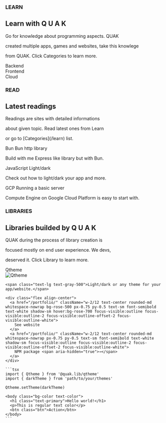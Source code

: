 <h3 class="text-lg mb-2 text-gray-500 font-bold">LEARN</h3>
<h2 class="text-4xl mb-3 font-bold">
  Learn with <span class="text-yellow-500">Q</span>
  <span class="text-fuchsia-500">U</span>
  <span class="text-violet-500">A</span>
  <span class="text-red-500">K</span>
</h2>
<p class="text-gray-500">Go for knowledge about programming aspects. QUAK</p>
<p class="text-gray-500">
  created multiple apps, games and websites, take this knowlege
</p>
<p class="mb-10 text-gray-500">from QUAK. Click Categories to learn more.</p>

<section class="flex align-center justify-evenly gap-1 w-full">
  <div class="h-12 border-solid border-2 p-2 border-violet-500 hover:border-violet-900 hover:cursor-pointer rouded-2xl w-full flex flex-col align-center justify-center gap-3">
    <span class="mx-auto font-bold text-lg">Backend</span>
  </div>
  <div class="h-12 border-solid border-2 border-fuchsia-500 hover:border-fuchsia-900 hover:cursor-pointer rouded-2xl w-full flex flex-col align-center justify-center gap-3">
    <span class="mx-auto font-bold text-lg">Frontend</span>
  </div>
  <div class="h-12 border-solid border-2 border-sky-500 hover:border-sky-900 hover:cursor-pointer rouded-2xl w-full flex flex-col align-center justify-center gap-3">
    <span class="mx-auto font-bold text-lg">Cloud</span>
  </div>
</section>

<section class="bg-lines flex mt-10 mb-20 h-12 w-full"></section>

<h3 class="text-lg mb-2 text-gray-500 font-bold">READ</h3>
<h2 class="text-4xl mb-3 font-bold">Latest readings</h2>
<p class="text-gray-500">Readings are sites with detailed informations</p>
<p class="text-gray-500">about given topic. Read latest ones from Learn</p>
<p class="mb-10 text-gray-500">or go to [Categories](/learn) list.</p>

<section class="mb-20 flex align-center justify-evenly gap-1 w-full">
  <div class="p-2 border-solid border-2 border-violet-900 hover:border-violet-500 hover:bg-violet-300 hover:text-black hover:cursor-pointer w-full flex flex-col align-center gap-3">
    <span class="bg-orange-50 border border-2 border-orange-300 w-fit px-5 text-black rounded-lg">
      Bun
    </span>
    <span class="font-bold text-lg">Bun http library</span>
    <p class="text-gray-500 mt-0">
      Build with me Express like library but with Bun.
    </p>
  </div>
  <div class="p-2 border-solid border-2 border-fuchsia-900 hover:border-fuchsia-500 hover:bg-fuchsia-300 hover:text-black hover:cursor-pointer w-full flex flex-col align-center gap-3">
    <span class="bg-yellow-200 border border-2 border-yellow-500 w-fit px-5 text-black rounded-lg">
      JavaScript
    </span>
    <span class="font-bold text-lg">Light/dark</span>
    <p class="text-gray-500 mt-0">
      Check out how to light/dark your app and more.
    </p>
  </div>
  <div class="p-2 border-solid border-2 border-sky-900 hover:border-sky-500 hover:bg-sky-300 hover:text-black hover:cursor-pointer w-full flex flex-col align-center gap-3">
    <span class="bg-blue-200 border border-2 border-blue-500 w-fit px-5 text-black rounded-lg">
      GCP
    </span>
    <span class="font-bold text-lg">Running a basic server</span>
    <p class="text-gray-500 mt-0">
      Compute Engine on Google Cloud Platform is easy to start with.
    </p>
  </div>
</section>

<section class="bg-lines-accent flex mt-10 mb-20 h-40 w-full"></section>

<h3 class="text-lg mb-2 text-gray-500 font-bold">LIBRARIES</h3>
<h2 class="text-4xl mb-3 font-bold">
  Libraries builded by <span class="text-yellow-500">Q</span>
  <span class="text-fuchsia-500">U</span>
  <span class="text-violet-500">A</span>
  <span class="text-red-500">K</span>
</h2>
<p class="text-gray-500">QUAK during the process of library creation is</p>
<p class="text-gray-500">focused mostly on end user experience. We devs,</p>
<p class="mb-10 text-gray-500">deserved it. Click Library to learn more.</p>

<section class="flex flex-col align-center justify-evenly gap-1 w-full lg:w-9/12 mx-auto">
  <div class="h-100 border-solid border-2 p-3 border-rose-500 rouded-2xl w-full flex flex-col align-center justify-center gap-3">
    <section class="flex flex-col align-center justify-evenly gap-1 w-3/12 mx-auto">
      <div class="h-12 border-solid border-2 p-2 border-rose-900 rounded-2xl w-full flex flex-col align-center justify-center gap-3">
        <span class="mx-auto font-bold text-lg">Qtheme</span>
      </div>
    </section>
    <img src="/logos/qtheme.png" alt="Qtheme" class="w-1/12" />
    
    <span class="text-lg text-gray-500">Light/dark or any theme for your app/website.</span>

    <div class="flex align-center">
      <a href="/portfolio/" className="w-2/12 text-center rounded-md whitespace-nowrap bg-rose-500 px-0.75 py-0.5 text-sm font-semibold text-white shadow-sm hover:bg-rose-700 focus-visible:outline focus-visible:outline-2 focus-visible:outline-offset-2 focus-visible:outline-white">
        See website
      </a>
      <a href="/portfolio/" className="w-2/12 text-center rounded-md whitespace-nowrap px-0.75 py-0.5 text-sm font-semibold text-white shadow-sm focus-visible:outline focus-visible:outline-2 focus-visible:outline-offset-2 focus-visible:outline-white">
        NPM package <span aria-hidden="true">→</span>
      </a>
    </div>

    ```tsx
    import { Qtheme } from '@quak.lib/qtheme'
    import { darkTheme } from 'path/to/your/themes'

    Qtheme.setTheme(darkTheme)

    <body class="bg-color text-color">
      <h1 class="text-primary">Hello world!</h1>
      <p>This is regular text color</p>
      <btn class="btn">Action</btn>
    </body>
    ```
  </div>
</section>
